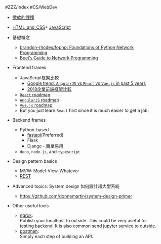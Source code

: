 #ZZZ/index #CS/WebDev

* [微軟的課程](https://microsoft.github.io/Web-Dev-For-Beginners/#/)
* [HTML_and_CSS](HTML_and_CSS.md)+ [JavaScript](JavaScript.md)
* 基礎概念
    * [brandon-rhodes/fopnp: Foundations of Python Network Programming](https://github.com/brandon-rhodes/fopnp)
    * [Beej's Guide to Network Programming](https://beej.us/guide/bgnet/html/)

* Frontend frames
    * JavaScript框架比較
        * [Google trend: `AngularJS` vs `React` vs `Vue.js` in past 5 years](https://trends.google.com/trends/explore?date=today%205-y&q=%2Fm%2F0j45p7w,%2Fm%2F012l1vxv,%2Fg%2F11c0vmgx5d&hl=zh-TW)
        * [2018企業前端框架比較](https://www.slideshare.net/WillHuangTW/enterprise-frontend-framework-trend-2018)
    * [`React` roadmap](https://github.com/adam-golab/react-developer-roadmap)
    * [`AngularJS` roadmap](https://github.com/sulco/angular-developer-roadmap)
    * [`Vue.js` roadmap](https://github.com/flaviocopes/vue-developer-roadmap)
    * But you just learn `React` first since it is much easier to get a job.
* Backend frames
    * Python-based
        * [fastapi]()(Preferred)
        * Flask
        * Django - 簡單易用
    * `deno`, `node.js`, and `typescript`
* Design pattern basics
    * MVW: Model-View-Whatever
    * [REST](REST.md)
* Advanced topics: System design 如何設計超大型系統
    * https://github.com/donnemartin/system-design-primer
* Other useful tools
    * [ngrok](https://ngrok.com/):  
        Publish your localhost to outside. This could be very useful for testing backend. It is also common send jupyter service to outside.
    * [postman](https://www.postman.com/):  
        Simply each step of building an API.